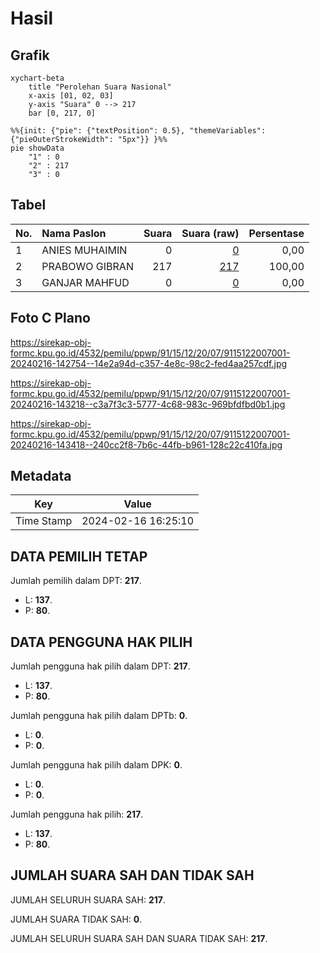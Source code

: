 # Hasil

## Grafik

```mermaid
xychart-beta
    title "Perolehan Suara Nasional"
    x-axis [01, 02, 03]
    y-axis "Suara" 0 --> 217
    bar [0, 217, 0]
```

```mermaid
%%{init: {"pie": {"textPosition": 0.5}, "themeVariables": {"pieOuterStrokeWidth": "5px"}} }%%
pie showData
    "1" : 0
    "2" : 217
    "3" : 0
```

## Tabel

| No. | Nama Paslon    | Suara | Suara (raw) | Persentase |
|:--- |:-------------- | -----:| -----------:| ----------:|
| 1   | ANIES MUHAIMIN | 0     | [0][p-1]    | 0,00       |
| 2   | PRABOWO GIBRAN | 217   | [217][p-2]  | 100,00     |
| 3   | GANJAR MAHFUD  | 0     | [0][p-3]    | 0,00       |


[p-1]: https://github.com/gigit-pemilu/pemilu-2024/blob/main/pilpres/hitung-suara/sub/91-papua/sub/15-waropen/sub/12-wapoga/sub/2007-dokis/sub/001-tps/sub/paslon-1.txt
[p-2]: https://github.com/gigit-pemilu/pemilu-2024/blob/main/pilpres/hitung-suara/sub/91-papua/sub/15-waropen/sub/12-wapoga/sub/2007-dokis/sub/001-tps/sub/paslon-2.txt
[p-3]: https://github.com/gigit-pemilu/pemilu-2024/blob/main/pilpres/hitung-suara/sub/91-papua/sub/15-waropen/sub/12-wapoga/sub/2007-dokis/sub/001-tps/sub/paslon-3.txt

## Foto C Plano

https://sirekap-obj-formc.kpu.go.id/4532/pemilu/ppwp/91/15/12/20/07/9115122007001-20240216-142754--14e2a94d-c357-4e8c-98c2-fed4aa257cdf.jpg

https://sirekap-obj-formc.kpu.go.id/4532/pemilu/ppwp/91/15/12/20/07/9115122007001-20240216-143218--c3a7f3c3-5777-4c68-983c-969bfdfbd0b1.jpg

https://sirekap-obj-formc.kpu.go.id/4532/pemilu/ppwp/91/15/12/20/07/9115122007001-20240216-143418--240cc2f8-7b6c-44fb-b961-128c22c410fa.jpg


## Metadata

| Key        | Value               |
| ---------- | ------------------- |
| Time Stamp | 2024-02-16 16:25:10 |


## DATA PEMILIH TETAP

Jumlah pemilih dalam DPT: **217**.
 * L: **137**.
 * P: **80**.

## DATA PENGGUNA HAK PILIH

Jumlah pengguna hak pilih dalam DPT: **217**.
 * L: **137**.
 * P: **80**.

Jumlah pengguna hak pilih dalam DPTb: **0**.
 * L: **0**.
 * P: **0**.

Jumlah pengguna hak pilih dalam DPK: **0**.
 * L: **0**.
 * P: **0**.

Jumlah pengguna hak pilih: **217**.
 * L: **137**.
 * P: **80**.

## JUMLAH SUARA SAH DAN TIDAK SAH

JUMLAH SELURUH SUARA SAH: **217**.

JUMLAH SUARA TIDAK SAH: **0**.

JUMLAH SELURUH SUARA SAH DAN SUARA TIDAK SAH: **217**.


